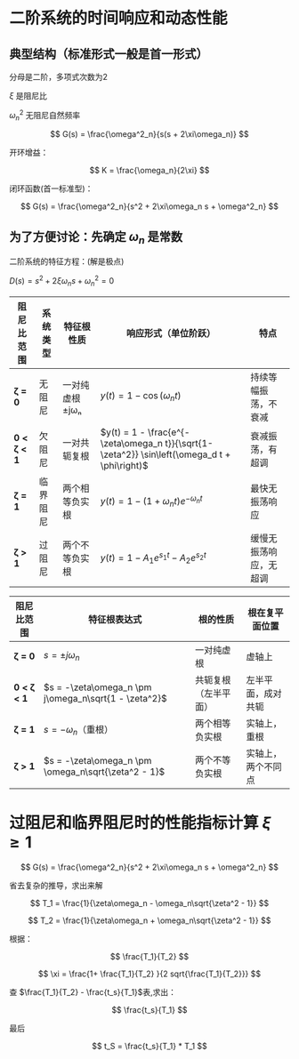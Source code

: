 # 二阶系统的时间响应和动态性能
## 典型结构（标准形式一般是首一形式）
分母是二阶，多项式次数为2

$\xi$ 是阻尼比

$\omega^2_n$ 无阻尼自然频率

$$ G(s) = \frac{\omega^2_n}{s(s + 2\xi\omega_n)} $$

开环增益：

$$ K = \frac{\omega_n}{2\xi} $$

闭环函数(首一标准型)：

$$ G(s) = \frac{\omega^2_n}{s^2 + 2\xi\omega_n s + \omega^2_n} $$

## 为了方便讨论：先确定 $\omega_n$ 是常数

二阶系统的特征方程：(解是极点)

$D(s) = s^2 + 2\xi\omega_n s + \omega^2_n = 0$

| 阻尼比范围         | 系统类型 | 特征根性质      | 响应形式（单位阶跃）                                                                                    | 特点          |
| ------------- | ---- | ---------- | --------------------------------------------------------------------------------------------- | ----------- |
| **ζ = 0**     | 无阻尼  | 一对纯虚根 ±jωₙ | $y(t) = 1 - \cos(\omega_n t)$                                                                 | 持续等幅振荡，不衰减  |
| **0 < ζ < 1** | 欠阻尼  | 一对共轭复根     | $y(t) = 1 - \frac{e^{-\zeta\omega_n t}}{\sqrt{1-\zeta^2}} \sin\left(\omega_d t + \phi\right)$ | 衰减振荡，有超调    |
| **ζ = 1**     | 临界阻尼 | 两个相等负实根    | $y(t) = 1 - (1 + \omega_n t)e^{-\omega_n t}$                                                  | 最快无振荡响应     |
| **ζ > 1**     | 过阻尼  | 两个不等负实根    | $y(t) = 1 - A_1 e^{s_1 t} - A_2 e^{s_2 t}$                                                    | 缓慢无振荡响应，无超调 |

| 阻尼比范围         | 特征根表达式                                               | 根的性质       | 根在复平面位置   |
| ------------- | ---------------------------------------------------- | ---------- | --------- |
| **ζ = 0**     | $s = \pm j\omega_n$                                  | 一对纯虚根      | 虚轴上       |
| **0 < ζ < 1** | $s = -\zeta\omega_n \pm j\omega_n\sqrt{1 - \zeta^2}$ | 共轭复根（左半平面） | 左半平面，成对共轭 |
| **ζ = 1**     | $s = -\omega_n$（重根）                                  | 两个相等负实根    | 实轴上，重根    |
| **ζ > 1**     | $s = -\zeta\omega_n \pm \omega_n\sqrt{\zeta^2 - 1}$  | 两个不等负实根    | 实轴上，两个不同点 |

# 过阻尼和临界阻尼时的性能指标计算 $\xi \ge 1$

$$ G(s) = \frac{\omega^2_n}{s^2 + 2\xi\omega_n s + \omega^2_n} $$

省去复杂的推导，求出来解

$$ T_1 = \frac{1}{\zeta\omega_n - \omega_n\sqrt{\zeta^2 - 1}}  $$

$$ T_2 = \frac{1}{\zeta\omega_n + \omega_n\sqrt{\zeta^2 - 1}}  $$

根据：

$$ \frac{T_1}{T_2} $$

$$ \xi = \frac{1+ \frac{T_1}{T_2} }{2 sqrt{\frac{T_1}{T_2}}} $$

查 $\frac{T_1}{T_2} - \frac{t_s}{T_1}$表,求出：

$$ \frac{t_s}{T_1} $$

最后

$$ t_S = \frac{t_s}{T_1} * T_1 $$
